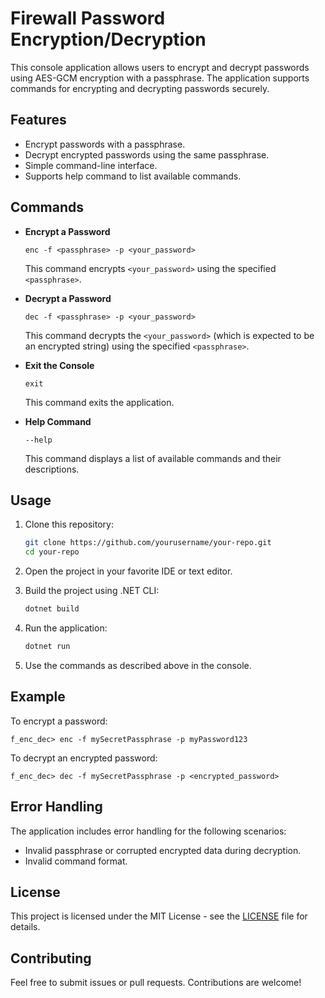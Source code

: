# Firewall Password Encryption/Decryption

This console application allows users to encrypt and decrypt passwords using AES-GCM encryption with a passphrase. The application supports commands for encrypting and decrypting passwords securely.

## Features

- Encrypt passwords with a passphrase.
- Decrypt encrypted passwords using the same passphrase.
- Simple command-line interface.
- Supports help command to list available commands.

## Commands

- **Encrypt a Password**
  ```
  enc -f <passphrase> -p <your_password>
  ```
  This command encrypts `<your_password>` using the specified `<passphrase>`.

- **Decrypt a Password**
  ```
  dec -f <passphrase> -p <your_password>
  ```
  This command decrypts the `<your_password>` (which is expected to be an encrypted string) using the specified `<passphrase>`.

- **Exit the Console**
  ```
  exit
  ```
  This command exits the application.

- **Help Command**
  ```
  --help
  ```
  This command displays a list of available commands and their descriptions.

## Usage

1. Clone this repository:
   ```bash
   git clone https://github.com/yourusername/your-repo.git
   cd your-repo
   ```

2. Open the project in your favorite IDE or text editor.

3. Build the project using .NET CLI:
   ```bash
   dotnet build
   ```

4. Run the application:
   ```bash
   dotnet run
   ```

5. Use the commands as described above in the console.

## Example

To encrypt a password:
```
f_enc_dec> enc -f mySecretPassphrase -p myPassword123
```

To decrypt an encrypted password:
```
f_enc_dec> dec -f mySecretPassphrase -p <encrypted_password>
```

## Error Handling

The application includes error handling for the following scenarios:
- Invalid passphrase or corrupted encrypted data during decryption.
- Invalid command format.

## License

This project is licensed under the MIT License - see the [LICENSE](LICENSE) file for details.

## Contributing

Feel free to submit issues or pull requests. Contributions are welcome!
